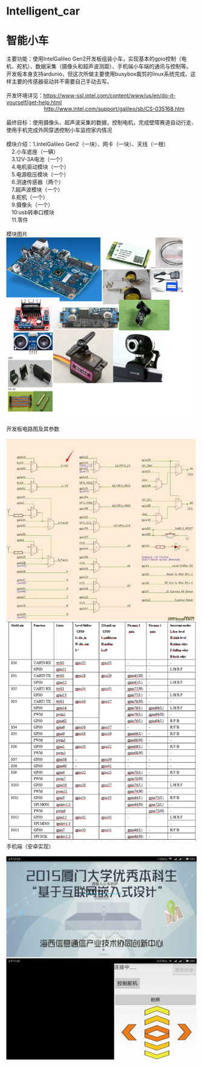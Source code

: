 # Intelligent_car
# 智能小车 <br />
主要功能：使用IntelGalileo Gen2开发板组装小车，实现基本的gpio控制（电机、舵机）、数据采集（摄像头和超声波测距）、手机端小车端的通讯与控制等。
开发板本身支持ardunio，但这次所做主要使用busybox裁剪的linux系统完成、这样主要的传感器驱动并不需要自己手动去写。<br />
<br />
开发环境详见：https://www-ssl.intel.com/content/www/us/en/do-it-yourself/get-help.html<br />
&emsp; &emsp; &emsp; &emsp; &emsp;&emsp;http://www.intel.com/support/galileo/sb/CS-035168.htm<br />
<br />
最终目标：使用摄像头、超声波采集的数据，控制电机，完成壁障赛道自动行走、使用手机完成外网穿透控制小车监控家内情况<br />
<br />
模块介绍：1.IntelGalileo Gen2（一块）、网卡（一块）、天线（一根）<br />
&emsp;2.小车底座（一辆）<br />
&emsp;3.12V-3A电池（一个）<br />
&emsp;4.电机驱动模块（一个）<br />
&emsp;5.电源稳压模块（一个）<br />
&emsp;6.测速传感器（两个）<br />
&emsp;7.超声波模块（一个）<br />
&emsp;8.舵机（一个）<br />
&emsp;9.摄像头（一个）<br />
&emsp;10:usb转串口模块<br />
&emsp;11.零件<br />
<br />
模块图片<br />
![](https://github.com/DeepLJH0001/Intelligent_car/blob/master/image/%E6%97%A0%E6%A0%87%E9%A2%98.png?raw=true)
<br />
<br />
开发板电路图及其参数<br />
<br />
![](https://github.com/DeepLJH0001/Intelligent_car/blob/master/image/QQ%E5%9B%BE%E7%89%8720170811103530.jpg?raw=true)
![](https://github.com/DeepLJH0001/Intelligent_car/blob/master/image/QQ%E6%88%AA%E5%9B%BE20170811103617.png?raw=true)<br />
手机端（安卓实现）<br />
<br />
![](https://github.com/DeepLJH0001/Intelligent_car/blob/master/image/Screenshot_2017-08-11-10-59-54-721_com.atr.Car_v2.png?raw=true)
![](https://github.com/DeepLJH0001/Intelligent_car/blob/master/image/Screenshot_2017-08-11-11-00-06-983_com.atr.Car_v2.png?raw=true)
